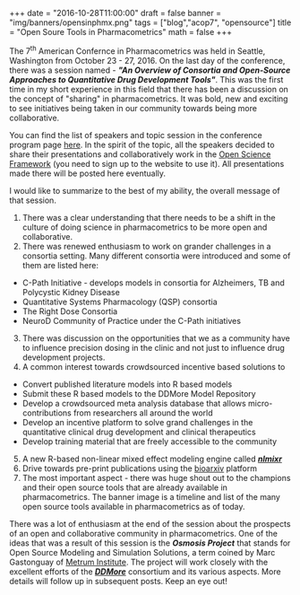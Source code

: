 +++
date = "2016-10-28T11:00:00"
draft = false
banner = "img/banners/opensinphmx.png"
tags = ["blog","acop7", "opensource"]
title = "Open Soure Tools in Pharmacometrics"
math = false
+++

The 7<sup>th</sup> American Confernce in Pharmacometrics was held in Seattle, Washington from October 23 - 27, 2016. On the last day of the conference, there was a session named - ___"An Overview of Consortia and Open-Source Approaches to Quantitative Drug Development Tools"___. This was the first time in my short experience in this field that there has been a discussion on the concept of "sharing" in pharmacometrics. It was bold, new and exciting to see initiatives being taken in our community towards being more collaborative.

You can find the list of speakers and topic session in the conference program page [here](http://www.acop7.org/conference-program). In the spirit of the topic, all the speakers decided to share their presentations and collaboratively work in the [Open Science Framework](https://osf.io/csjf7/) (you need to sign up to the website to use it). All presentations made there will be posted here eventually.

I would like to summarize to the best of my ability, the overall message of that session.

1. There was a clear understanding that there needs to be a shift in the culture of doing science in pharmacometrics to be more open and collaborative.
2. There was renewed enthusiasm to work on grander challenges in a consortia setting. Many different consortia were introduced and some of them are listed here:
  * C-Path Initiative - develops models in consortia for Alzheimers, TB and Polycystic Kidney Disease
  * Quantitative Systems Pharmacology (QSP) consortia
  * The Right Dose Consortia
  * NeuroD Community of Practice under the C-Path initiatives
3. There was discussion on the opportunities that we as a community have to influence precision dosing in the clinic and not just to influence drug development projects.
4. A common interest towards crowdsourced incentive based solutions to
  * Convert published literature models into R based models
  * Submit these R based models to the DDMore Model Repository
  * Develop a crowdsourced meta analysis database that allows micro-contributions from researchers all around the world
  * Develop an incentive platform to solve grand challenges in the quantitative clinical drug development and clinical therapeutics
  * Develop training material that are freely accessible to the community
5. A new R-based non-linear mixed effect modeling engine called ___[nlmixr](https://github.com/nlmixrdevelopment/nlmixr)___
6. Drive towards pre-print publications using the [bioarxiv]() platform
7. The most important aspect - there was huge shout out to the champions and their open source tools that are already available in pharmacometrics. The banner image is a timeline and list of the many open source tools available in pharmacometrics as of today.

There was a lot of enthusiasm at the end of the session about the prospects of an open and collaborative community in pharmacometrics. One of the ideas that was a result of this session is the ___Osmosis Project___ that stands for Open Source Modeling and Simulation Solutions, a term coined by Marc Gastonguay of [Metrum Institute](http://metrumrg.com/index.html). The project will work closely with the excellent efforts of the ___[DDMore](http://www.ddmore.eu/)___ consortium and its various aspects. More details will follow up in subsequent posts. Keep an eye out!
